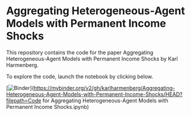 # Aggregating Heterogeneous-Agent Models with Permanent Income Shocks
This repository contains the code for the paper Aggregating Heterogeneous-Agent Models with Permanent Income Shocks by Karl Harmenberg.

To explore the code, launch the notebook by clicking below.

[![Binder](https://mybinder.org/badge_logo.svg)](https://mybinder.org/v2/gh/karlharmenberg/Aggregating-Heterogeneous-Agent-Models-with-Permanent-Income-Shocks/HEAD?filepath=Code for Aggregating Heterogeneous-Agent Models with Permanent Income Shocks.ipynb)

